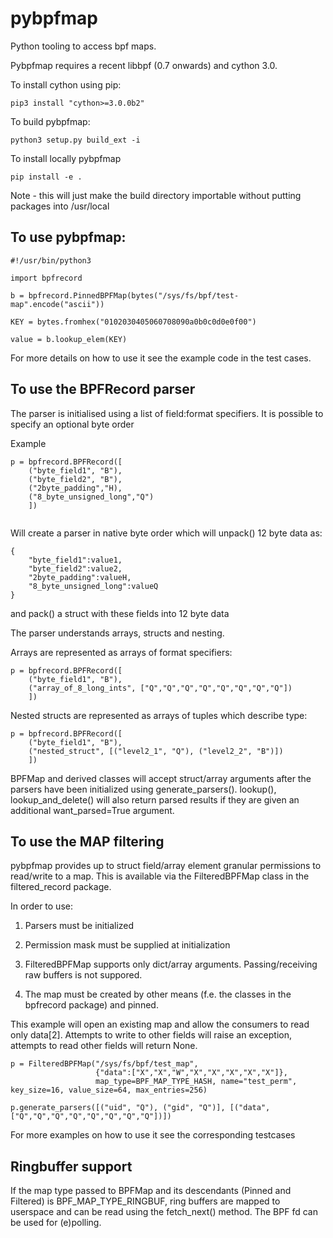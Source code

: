 # pybpfmap
Python tooling to access bpf maps.

Pybpfmap requires a recent libbpf (0.7 onwards) and cython 3.0.

To install cython using pip:
```
pip3 install "cython>=3.0.0b2"
```

To build pybpfmap:

```
python3 setup.py build_ext -i 
```
To install locally pybpfmap
```
pip install -e .
```
Note - this will just make the build directory importable without putting packages into /usr/local

## To use pybpfmap:
```
#!/usr/bin/python3

import bpfrecord

b = bpfrecord.PinnedBPFMap(bytes("/sys/fs/bpf/test-map".encode("ascii"))

KEY = bytes.fromhex("0102030405060708090a0b0c0d0e0f00")

value = b.lookup_elem(KEY)
```

For more details on how to use it see the example code in the test cases.
 

## To use the BPFRecord parser 

The parser is initialised using a list of field:format specifiers. It is possible to specify an optional byte order

Example

```
p = bpfrecord.BPFRecord([
    ("byte_field1", "B"), 
    ("byte_field2", "B"), 
    ("2byte_padding","H),
    ("8_byte_unsigned_long","Q")
    ])
    
```
Will create a parser in native byte order which will unpack() 12 byte data as:
```
{
    "byte_field1":value1,
    "byte_field2":value2, 
    "2byte_padding":valueH,
    "8_byte_unsigned_long":valueQ
}
```
and pack() a struct with these fields into 12 byte data

The parser understands arrays, structs and nesting.

Arrays are represented as arrays of format specifiers: 
```
p = bpfrecord.BPFRecord([
    ("byte_field1", "B"), 
    ("array_of_8_long_ints", ["Q","Q","Q","Q","Q","Q","Q","Q"])
    ])
```

Nested structs are represented as arrays of tuples which describe type: 
```
p = bpfrecord.BPFRecord([
    ("byte_field1", "B"), 
    ("nested_struct", [("level2_1", "Q"), ("level2_2", "B")])
    ])
```
BPFMap and derived classes will accept struct/array arguments after the parsers have been initialized using generate\_parsers(). lookup(), lookup\_and\_delete() will also return
parsed results if they are given an additional want\_parsed=True argument.

## To use the MAP filtering

pybpfmap provides up to struct field/array element granular permissions to read/write to a map. This is available via the FilteredBPFMap class in the filtered\_record package.

In order to use:

1. Parsers must be initialized

1. Permission mask must be supplied at initialization

1. FilteredBPFMap supports only dict/array arguments. Passing/receiving raw buffers is not suppored.

1. The map must be created by other means (f.e. the classes in the bpfrecord package) and pinned.

This example will open an existing map and allow the consumers to read only data[2]. Attempts to write to
other fields will raise an exception, attempts to read other fields will return None.
```
p = FilteredBPFMap("/sys/fs/bpf/test_map",
                   {"data":["X","X","W","X","X","X","X","X"]},
                   map_type=BPF_MAP_TYPE_HASH, name="test_perm", key_size=16, value_size=64, max_entries=256)

p.generate_parsers([("uid", "Q"), ("gid", "Q")], [("data", ["Q","Q","Q","Q","Q","Q","Q","Q"])])
```

For more examples on how to use it see the corresponding testcases

## Ringbuffer support

If the map type passed to BPFMap and its descendants (Pinned and Filtered) is BPF\_MAP\_TYPE\_RINGBUF, ring buffers are mapped to userspace and can be read using the fetch\_next() method. The BPF fd can be used for (e)polling.

